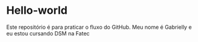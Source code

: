 # Hello-world
Este repositório é para praticar o fluxo do GitHub.
Meu nome é Gabrielly e eu estou cursando DSM na Fatec 
